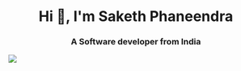 <h1 align="center">Hi 👋, I'm Saketh Phaneendra</h1>
<h3 align="center">A Software developer from India</h3>
<img src="https://wallpapers.com/images/hd/1920x1080-hd-coding-6ww8l627t2x83inh.jpg">
